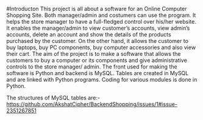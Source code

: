 #Introducton
This project is all about a software for an Online Computer Shopping Site. Both
manager/admin and costumers can use the program. It helps the store manager to
have a full-fledged control over his/her website. It enables the manager/admin to
view customer’s accounts, view admin’s accounts, delete an account and show the
details of the products purchased by the customer. On the other hand, it allows the
customer to buy laptops, buy PC components, buy computer accessories and also
view their cart.
The aim of the project is to make a software that allows the customers to buy a
computer or its components and give administrative controls to the store manager/
admin.
The front used for making the software is Python and backend is MySQL. Tables are
created in MySQL and are linked with Python programs. Coding for various modules
is done in Python.

The structures of MySQL tables are:- https://github.com/AkshatCipher/BackendShopping/issues/1#issue-2351267851
